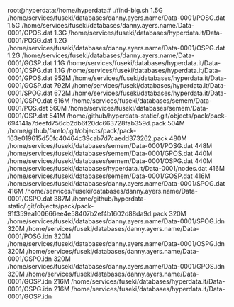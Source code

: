 root@hyperdata:/home/hyperdata# ./find-big.sh 
1.5G /home/services/fuseki/databases/danny.ayers.name/Data-0001/POSG.dat
1.5G /home/services/fuseki/databases/danny.ayers.name/Data-0001/GPOS.dat
1.3G /home/services/fuseki/databases/hyperdata.it/Data-0001/POSG.dat
1.2G /home/services/fuseki/databases/danny.ayers.name/Data-0001/OSPG.dat
1.2G /home/services/fuseki/databases/danny.ayers.name/Data-0001/GOSP.dat
1.1G /home/services/fuseki/databases/hyperdata.it/Data-0001/OSPG.dat
1.1G /home/services/fuseki/databases/hyperdata.it/Data-0001/GPOS.dat
952M /home/services/fuseki/databases/hyperdata.it/Data-0001/GOSP.dat
792M /home/services/fuseki/databases/hyperdata.it/Data-0001/SPOG.dat
672M /home/services/fuseki/databases/hyperdata.it/Data-0001/GSPO.dat
616M /home/services/fuseki/databases/semem/Data-0001/POS.dat
560M /home/services/fuseki/databases/semem/Data-0001/OSP.dat
541M /home/github/hyperdata-static/.git/objects/pack/pack-694141a7deefd756cb2db6f20dc663728fab359d.pack
504M /home/github/farelo/.git/objects/pack/pack-163e019615d50fc40464c39cab7d7caedd373262.pack
480M /home/services/fuseki/databases/semem/Data-0001/POSG.dat
448M /home/services/fuseki/databases/semem/Data-0001/GPOS.dat
440M /home/services/fuseki/databases/semem/Data-0001/OSPG.dat
440M /home/services/fuseki/databases/hyperdata.it/Data-0001/nodes.dat
416M /home/services/fuseki/databases/semem/Data-0001/GOSP.dat
416M /home/services/fuseki/databases/danny.ayers.name/Data-0001/SPOG.dat
416M /home/services/fuseki/databases/danny.ayers.name/Data-0001/GSPO.dat
387M /home/github/hyperdata-static/.git/objects/pack/pack-91f359ea100666ee4e58407b2ef4b1602d88da9d.pack
320M /home/services/fuseki/databases/danny.ayers.name/Data-0001/SPOG.idn
320M /home/services/fuseki/databases/danny.ayers.name/Data-0001/POSG.idn
320M /home/services/fuseki/databases/danny.ayers.name/Data-0001/OSPG.idn
320M /home/services/fuseki/databases/danny.ayers.name/Data-0001/GSPO.idn
320M /home/services/fuseki/databases/danny.ayers.name/Data-0001/GPOS.idn
320M /home/services/fuseki/databases/danny.ayers.name/Data-0001/GOSP.idn
216M /home/services/fuseki/databases/hyperdata.it/Data-0001/OSPG.idn
216M /home/services/fuseki/databases/hyperdata.it/Data-0001/GOSP.idn
